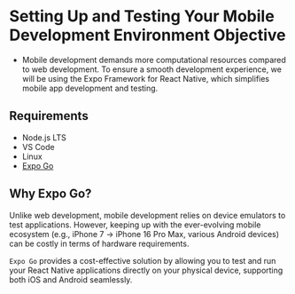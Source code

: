 # Setting Up and Testing Your Mobile Development Environment Objective
- Mobile development demands more computational resources compared to web development. To ensure a smooth development experience, we will be using the Expo Framework for React Native, which simplifies mobile app development and testing.


## Requirements
- Node.js LTS
- VS Code
- Linux
- [Expo Go](https://expo.dev/go)


## Why Expo Go?

Unlike web development, mobile development relies on device emulators to test applications. However, keeping up with the ever-evolving mobile ecosystem (e.g., iPhone 7 → iPhone 16 Pro Max, various Android devices) can be costly in terms of hardware requirements.

`Expo Go` provides a cost-effective solution by allowing you to test and run your React Native applications directly on your physical device, supporting both iOS and Android seamlessly.